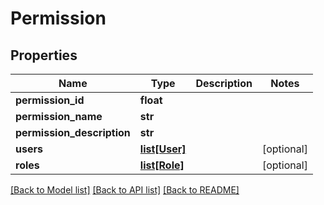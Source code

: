 # Permission

## Properties
Name | Type | Description | Notes
------------ | ------------- | ------------- | -------------
**permission_id** | **float** |  | 
**permission_name** | **str** |  | 
**permission_description** | **str** |  | 
**users** | [**list[User]**](User.md) |  | [optional] 
**roles** | [**list[Role]**](Role.md) |  | [optional] 

[[Back to Model list]](../README.md#documentation-for-models) [[Back to API list]](../README.md#documentation-for-api-endpoints) [[Back to README]](../README.md)

